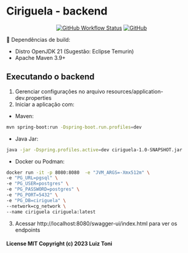 # Ciriguela - backend

<p align="center">
<a href="https://github.com/luiztoni/ciriguela/actions"><img alt="GitHub Workflow Status" src="https://img.shields.io/github/actions/workflow/status/luiztoni/ciriguela/build.yml"></a>
<a href="https://github.com/luiztoni/ciriguela/blob/main/LICENSE"><img alt="GitHub" src="https://img.shields.io/github/license/luiztoni/ciriguela"></a>
</p>

 📖 Dependências de build:

 * Distro OpenJDK 21 (Sugestão: Eclipse Temurin) 
 * Apache Maven 3.9+

## Executando o backend

 1. Gerenciar configurações no arquivo resources/application-dev.properties
 2. Iniciar a aplicação com: 
 * Maven:
```sh
mvn spring-boot:run -Dspring-boot.run.profiles=dev
```
 * Java Jar:
```sh
java -jar -Dspring.profiles.active=dev ciriguela-1.0-SNAPSHOT.jar
```
 * Docker ou Podman:
```sh
docker run -it -p 8080:8080  -e "JVM_ARGS=-Xmx512m" \
-e "PG_URL=pgsql" \
-e "PG_USER=postgres" \
-e "PG_PASSWORD=postgres" \
-e "PG_PORT=5432" \
-e "PG_DB=ciriguela" \
--network=cg_network \
--name ciriguela ciriguela:latest
```
 3. Acessar http://localhost:8080/swagger-ui/index.html para ver os endpoints




#### License MIT Copyright (c) 2023 Luiz Toni
